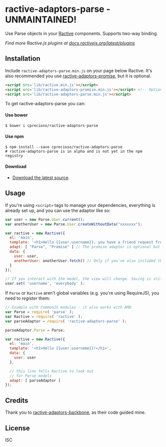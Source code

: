 # ractive-adaptors-parse - UNMAINTAINED!

Use Parse objects in your [Ractive] components. Supports two-way binding.

*Find more Ractive.js plugins at
[docs.ractivejs.org/latest/plugins](http://docs.ractivejs.org/latest/plugins)*

## Installation

Include `ractive-adaptors-parse.min.js` on your page below Ractive. It's also recommended you use [ractive-adaptors-promise], but it is optional.

```html
<script src='lib/ractive.min.js'></script>
<script src='lib/ractive-adaptors-promise.min.js'></script> <!-- Optional -->
<script src='lib/ractive-adaptors-parse.min.js'></script>
```

To get ractive-adaptors-parse you can:

#### Use bower

    $ bower i cprecioso/ractive-adaptors-parse


#### Use npm

    $ npm install --save cprecioso/ractive-adaptors-parse
    # ractive-adaptors-parse is in alpha and is not yet in the npm registry

#### Download

- [Download the latest source](https://github.com/cprecioso/ractive-adaptors-parse/archive/master.zip).

## Usage

If you're using `<script>` tags to manage your dependencies, everything is already set up, and you can use the adaptor like so:

```js
var user = new Parse.User.current();
var anotherUser = new Parse.User.createWithoutData("xxxxxxx");

var ractive = new Ractive({
  el: 'main',
  template: '<h1>Hello {{user.username}}, you have a friend request from {{anotherUser.username}}!</h1>',
  adapt: [ "Parse", "Promise" ] // The promise adaptor is optional but highly recommended.
  data: {
    user: user,
    anotherUser: anotherUser.fetch() // Only if you've also included the Promise adaptor. Otherwise, you're on your own with promises.
  }
});

// If you interact with the model, the view will change. Saving is still your responsibility.
user.set( 'username', 'everybody' );
```

If `Parse` or `Ractive` aren't global variables (e.g. you're using RequireJS), you need to *register* them: 

```js
// Example with CommonJS modules - it also works with AMD
var Parse = require( 'parse' );
var Ractive = require( 'ractive' );
var parseAdaptor = require( 'ractive-adaptors-parse' );

parseAdaptor.Parse = Parse;

var ractive = new Ractive({
  el: 'main',
  template: '<h1>Hello {{user.username}}!</h1>',
  data: {
    user: user
  },

  // this line tells Ractive to look out
  // for Parse models
  adapt: [ parseAdaptor ]
});
```

## Credits
Thank you to [ractive-adaptors-backbone], as their code guided mine. 

## License

ISC

[Ractive]: http://www.ractivejs.org
[#1]: https://github.com/cprecioso/ractive-adaptors-parse/issues/1
[#4]: https://github.com/cprecioso/ractive-adaptors-parse/issues/4
[ractive-adaptors-backbone]: https://github.com/ractivejs/ractive-adaptors-backbone
[ractive-adaptors-promise]: https://github.com/lluchs/Ractive-adaptors-Promise
